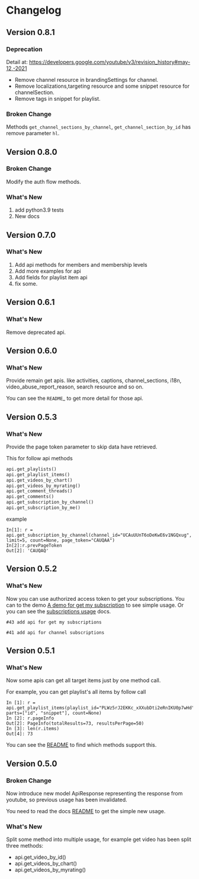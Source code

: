 # Changelog

## Version 0.8.1

### Deprecation

Detail at: https://developers.google.com/youtube/v3/revision_history#may-12,-2021

- Remove channel resource in brandingSettings for channel.
- Remove localizations,targeting resource and some snippet resource for channelSection.
- Remove tags in snippet for playlist. 

### Broken Change

Methods `get_channel_sections_by_channel`, `get_channel_section_by_id` has remove parameter `hl`.


## Version 0.8.0

### Broken Change

Modify the auth flow methods.

### What's New

1. add python3.9 tests
2. New docs


## Version 0.7.0

### What's New

1. Add api methods for members and membership levels
2. Add more examples for api
3. Add fields for playlist item api
4. fix some.


## Version 0.6.1

### What's New

Remove deprecated api.


## Version 0.6.0

### What's New

Provide remain get apis. like activities, captions, channel_sections, i18n, video_abuse_report_reason, search resource and so on.

You can see the `README`_ to get more detail for those api.


## Version 0.5.3

### What's New

Provide the page token parameter to skip data have retrieved.

This for follow api methods

```python
api.get_playlists()
api.get_playlist_items()
api.get_videos_by_chart()
api.get_videos_by_myrating()
api.get_comment_threads()
api.get_comments()
api.get_subscription_by_channel()
api.get_subscription_by_me()
```

example

```
In[1]: r = api.get_subscription_by_channel(channel_id="UCAuUUnT6oDeKwE6v1NGQxug", limit=5, count=None, page_token="CAUQAA")
In[2]:r.prevPageToken
Out[2]: 'CAUQAQ'
```


## Version 0.5.2

### What's New

Now you can use authorized access token to get your subscriptions.
You can to the demo [A demo for get my subscription](https://github.com/sns-sdks/python-youtube/blob/master/examples/subscription.py) to see simple usage.
Or you can see the [subscriptions usage](https://github.com/sns-sdks/python-youtube/blob/master/README.rst#subscriptions) docs.

    #43 add api for get my subscriptions

    #41 add api for channel subscriptions



## Version 0.5.1

### What's New

Now some apis can get all target items just by one method call.

For example, you can get playlist's all items by follow call

```
In [1]: r = api.get_playlist_items(playlist_id="PLWz5rJ2EKKc_xXXubDti2eRnIKU0p7wHd", parts=["id", "snippet"], count=None)
In [2]: r.pageInfo
Out[2]: PageInfo(totalResults=73, resultsPerPage=50)
In [3]: len(r.items)
Out[4]: 73
```

You can see the [README](https://github.com/sns-sdks/python-youtube/blob/master/README.rst) to find which methods support this.

## Version 0.5.0

### **Broken Change**

Now introduce new model ApiResponse representing the response from youtube, so previous usage has been invalidated.

You need to read the docs [README](https://github.com/sns-sdks/python-youtube/blob/master/README.rst) to get the simple new usage.

### What's New

Split some method into multiple usage, for example get video has been split three methods:

* api.get_video_by_id()
* api.get_videos_by_chart()
* api.get_videos_by_myrating()
